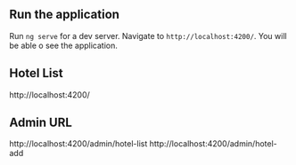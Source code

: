 ## Run the application

Run `ng serve` for a dev server. Navigate to `http://localhost:4200/`. You will be able o see the application.


## Hotel List
http://localhost:4200/

## Admin URL
http://localhost:4200/admin/hotel-list
http://localhost:4200/admin/hotel-add
